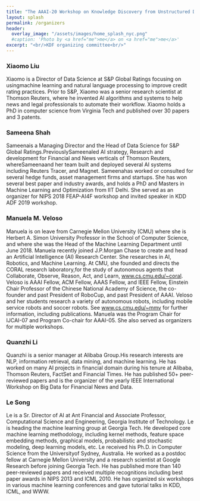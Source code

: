 ```yaml
---
title: "The AAAI-20 Workshop on Knowledge Discovery from Unstructured Data in Financial Services"
layout: splash
permalink: /organizers
header:
  overlay_image: "/assets/images/home_splash_nyc.png"
  #caption: 'Photo by <a href="me">me</a> on <a href="me">me</a>'
excerpt: "<br/>KDF organizing committee<br/>"
---
```

<h3>Xiaomo Liu</h3>
Xiaomo is a Director of Data Science at S&P Global Ratings focusing on usingmachine learning and natural language processing to improve credit rating practices. Prior to S&P, Xiaomo was a senior research scientist at Thomson Reuters, where he invented AI algorithms and systems to help news and legal professionals to automate their workflow. Xiaomo holds a PhD in computer science from Virginia Tech and published over 30 papers and 3 patents.

<h3>Sameena Shah</h3>

Sameenais a Managing Director and the Head of Data Science for S&P Global Ratings.PreviouslySameenaled AI strategy, Research and development for Financial and News verticals of Thomson Reuters, whereSameenaand her team built and deployed several AI systems including Reuters Tracer, and Magnet. Sameenahas worked or consulted for several hedge funds, asset management firms and startups. She has won several best paper and industry awards, and holds a PhD and Masters in Machine Learning and Optimization from IIT Delhi. She served as an organizer for NIPS 2018 FEAP-AI4F workshop and invited speaker in KDD ADF 2019 workshop.

<h3>Manuela M. Veloso</h3>

Manuela is on leave from Carnegie Mellon University (CMU) where she is Herbert A. Simon University Professor in the School of Computer Science, and where she was the Head of the Machine Learning Department until June 2018. Manuela recently joined J.P.Morgan Chase to create and head an Artificial Intelligence (AI) Research Center. She researches in AI, Robotics, and Machine Learning. At CMU, she founded and directs the CORAL research laboratory,for the study of autonomous agents that Collaborate, Observe, Reason, Act, and Learn, www.cs.cmu.edu/~coral. Veloso is AAAI Fellow, ACM Fellow, AAAS Fellow, and IEEE Fellow, Einstein Chair Professor of the Chinese National Academy of Science, the co-founder and past President of RoboCup, and past President of AAAI. Veloso and her students research a variety of autonomous robots, including mobile service robots and soccer robots.  See www.cs.cmu.edu/~mmv for further information, including publications. Manuela was the Program Chair for IJCAI-07 and Program Co-chair for AAAI-05. She also served as organizers for multiple workshops.

<h3>Quanzhi Li</h3>

Quanzhi is a senior manager at Alibaba Group.His research interests are NLP, information retrieval, data mining, and machine learning. He has worked on many AI projects in financial domain during his tenure at Alibaba, Thomson Reuters, FactSet and Financial Times. He has published 50+ peer-reviewed papers and is the organizer of the yearly IEEE International Workshop on Big Data for Financial News and Data.

<h3>Le Song</h3>

Le is a Sr. Director of AI at Ant Financial and Associate Professor, Computational Science and Engineering, Georgia Institute of Technology. Le is heading the machine learning group at Georgia Tech.  He developed core machine learning methodology, including kernel methods, feature space embedding methods, graphical models, probabilistic and stochastic modeling, deep learning models, etc. Le received his Ph.D. in Computer Science from the Universityof Sydney, Australia. He worked as a postdoc fellow at Carnegie Mellon University and a research scientist at Google Research before joining Georgia Tech. He has published more than 140 peer-reviewed papers and received multiple recognitions including best paper awards in NIPS 2013 and ICML 2010. He has organized six workshops in various machine learning conferences and gave tutorial talks in KDD, ICML, and WWW. 



